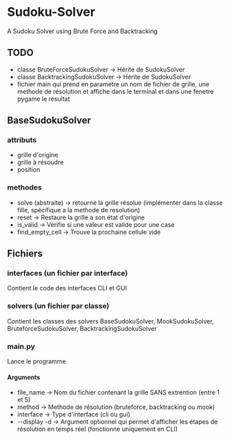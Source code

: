 # Sudoku-Solver
A Sudoku Solver using Brute Force and Backtracking

## TODO
- classe BruteForceSudokuSolver -> Hérite de SudokuSolver
- classe BacktrackingSudokuSolver -> Hérite de SudokuSolver
- fichier main qui prend en parametre un nom de fichier de grille, une methode de résolution et affiche dans le terminal et dans une fenetre pygame le resultat

## BaseSudokuSolver
### attributs
- grille d'origine
- grille à résoudre
- position

### methodes
- solve (abstraite) -> retourne la grille résolue (implémenter dans la classe fille, spécifique a la methode de resolution)
- reset -> Restaure la grille a son état d'origine
- is_valid -> Vérifie si une valeur est valide pour une case
- find_empty_cell -> Trouve la prochaine cellule vide

## Fichiers
### interfaces (un fichier par interface)
Contient le code des interfaces CLI et GUI

### solvers (un fichier par classe)
Contient les classes des solvers BaseSudokuSolver, MookSudokuSolver, BruteforceSudokuSolver, BacktrackingSudokuSolver

### main.py
Lance le programme
#### Arguments
- file_name -> Nom du fichier contenant la grille SANS extrention (entre 1 et 5)
- method -> Methode de résolution (bruteforce, backtracking ou mook)
- interface -> Type d'interface (cli ou gui)
- --display -d -> Argument optionnel qui permet d'afficher les étapes de résolution en temps réel (fonctionne uniquement en CLI)
